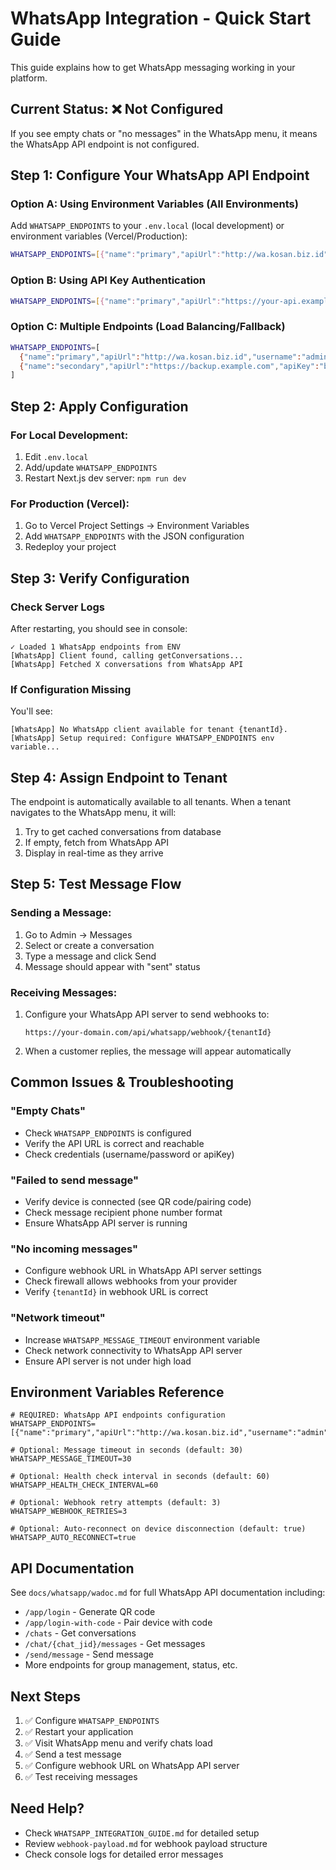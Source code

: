 # WhatsApp Integration - Quick Start Guide

This guide explains how to get WhatsApp messaging working in your platform.

## Current Status: ❌ Not Configured

If you see empty chats or "no messages" in the WhatsApp menu, it means the WhatsApp API endpoint is not configured.

## Step 1: Configure Your WhatsApp API Endpoint

### Option A: Using Environment Variables (All Environments)

Add `WHATSAPP_ENDPOINTS` to your `.env.local` (local development) or environment variables (Vercel/Production):

```bash
WHATSAPP_ENDPOINTS=[{"name":"primary","apiUrl":"http://wa.kosan.biz.id","username":"admin","password":"your_password_here"}]
```

### Option B: Using API Key Authentication

```bash
WHATSAPP_ENDPOINTS=[{"name":"primary","apiUrl":"https://your-api.example.com","apiKey":"your_api_key_here"}]
```

### Option C: Multiple Endpoints (Load Balancing/Fallback)

```bash
WHATSAPP_ENDPOINTS=[
  {"name":"primary","apiUrl":"http://wa.kosan.biz.id","username":"admin","password":"pass"},
  {"name":"secondary","apiUrl":"https://backup.example.com","apiKey":"backup_key"}
]
```

## Step 2: Apply Configuration

### For Local Development:
1. Edit `.env.local`
2. Add/update `WHATSAPP_ENDPOINTS` 
3. Restart Next.js dev server: `npm run dev`

### For Production (Vercel):
1. Go to Vercel Project Settings → Environment Variables
2. Add `WHATSAPP_ENDPOINTS` with the JSON configuration
3. Redeploy your project

## Step 3: Verify Configuration

### Check Server Logs
After restarting, you should see in console:
```
✓ Loaded 1 WhatsApp endpoints from ENV
[WhatsApp] Client found, calling getConversations...
[WhatsApp] Fetched X conversations from WhatsApp API
```

### If Configuration Missing
You'll see:
```
[WhatsApp] No WhatsApp client available for tenant {tenantId}.
[WhatsApp] Setup required: Configure WHATSAPP_ENDPOINTS env variable...
```

## Step 4: Assign Endpoint to Tenant

The endpoint is automatically available to all tenants. When a tenant navigates to the WhatsApp menu, it will:
1. Try to get cached conversations from database
2. If empty, fetch from WhatsApp API
3. Display in real-time as they arrive

## Step 5: Test Message Flow

### Sending a Message:
1. Go to Admin → Messages
2. Select or create a conversation
3. Type a message and click Send
4. Message should appear with "sent" status

### Receiving Messages:
1. Configure your WhatsApp API server to send webhooks to:
   ```
   https://your-domain.com/api/whatsapp/webhook/{tenantId}
   ```
2. When a customer replies, the message will appear automatically

## Common Issues & Troubleshooting

### "Empty Chats"
- Check `WHATSAPP_ENDPOINTS` is configured
- Verify the API URL is correct and reachable
- Check credentials (username/password or apiKey)

### "Failed to send message"
- Verify device is connected (see QR code/pairing code)
- Check message recipient phone number format
- Ensure WhatsApp API server is running

### "No incoming messages"
- Configure webhook URL in WhatsApp API server settings
- Check firewall allows webhooks from your provider
- Verify `{tenantId}` in webhook URL is correct

### "Network timeout"
- Increase `WHATSAPP_MESSAGE_TIMEOUT` environment variable
- Check network connectivity to WhatsApp API server
- Ensure API server is not under high load

## Environment Variables Reference

```env
# REQUIRED: WhatsApp API endpoints configuration
WHATSAPP_ENDPOINTS=[{"name":"primary","apiUrl":"http://wa.kosan.biz.id","username":"admin","password":"pass"}]

# Optional: Message timeout in seconds (default: 30)
WHATSAPP_MESSAGE_TIMEOUT=30

# Optional: Health check interval in seconds (default: 60)
WHATSAPP_HEALTH_CHECK_INTERVAL=60

# Optional: Webhook retry attempts (default: 3)
WHATSAPP_WEBHOOK_RETRIES=3

# Optional: Auto-reconnect on device disconnection (default: true)
WHATSAPP_AUTO_RECONNECT=true
```

## API Documentation

See `docs/whatsapp/wadoc.md` for full WhatsApp API documentation including:
- `/app/login` - Generate QR code
- `/app/login-with-code` - Pair device with code
- `/chats` - Get conversations
- `/chat/{chat_jid}/messages` - Get messages
- `/send/message` - Send message
- More endpoints for group management, status, etc.

## Next Steps

1. ✅ Configure `WHATSAPP_ENDPOINTS`
2. ✅ Restart your application
3. ✅ Visit WhatsApp menu and verify chats load
4. ✅ Send a test message
5. ✅ Configure webhook URL on WhatsApp API server
6. ✅ Test receiving messages

## Need Help?

- Check `WHATSAPP_INTEGRATION_GUIDE.md` for detailed setup
- Review `webhook-payload.md` for webhook payload structure
- Check console logs for detailed error messages
